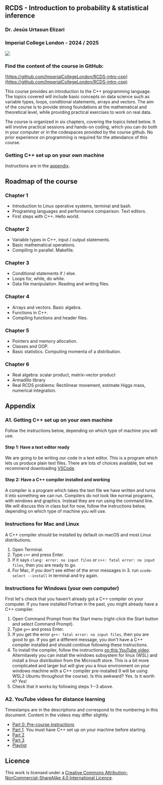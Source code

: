 ## RCDS - Introduction to probability & statistical inference

### Dr. Jesús Urtasun Elizari

### Imperial College London - 2024 / 2025

<img src="/readme_figures/grad-school-logo.png">

### Find the content of the course in GitHub:
[https://github.com/ImperialCollegeLondon/RCDS-intro-cpp](https://github.com/ImperialCollegeLondon/RCDS-intro-cpp)

This course provides an introduction to the C++ programming language.
The topics covered will include basic concepts on data science such as variable types, loops, conditional statements, arrays and vectors. 
The aim of the course is to provide strong foundations at the mathematical and theoretical level, while providing practical exercises to work on real data.

The course is organized in six chapters, covering the topics listed below. 
It will involve practical sessions and hands-on coding, which you can do both in your computer or in the codespaces provided by the course github.
No prior experience on programming is required for the attendance of this course.

### Getting C++ set up on your own machine
Instructions are in the [appendix](#appendix).

## Roadmap of the course

### Chapter 1

- Introduction to Linux operative systems, terminal and bash.
- Programing languages and performance comparison. Text editors.
- First steps with C++. Hello world.

### Chapter 2

- Variable types in C++, input / output statements.
- Basic mathematical operations.
- Compiling in parallel. Makefile.

### Chapter 3

- Conditional statements if / else.
- Loops for, while, do while.
- Data file manipulation. Reading and writing files.

### Chapter 4

- Arrays and vectors. Basic algebra.
- Functions in C++.
- Compiling functions and header files.

### Chapter 5

- Pointers and memory allocation.
- Classes and OOP.
- Basic statistics. Computing momenta of a distribution.

### Chapter 6

- Real algebra: scalar product, matrix-vector product
- Armadillo library
- Real RCDS problems: Rectilinear movement, estimate Higgs mass, numerical integration.

## Appendix

### A1. Getting C++ set up on your own machine
Follow the instructions below, depending on which type of machine you will use.

#### Step 1: Have a text editor ready
We are going to be writing our code in a text editor. This is a program which lets us produce plain text files. There are lots of choices available, but we recommend downloading [VSCode](https://code.visualstudio.com/).

#### Step 2: Have a C++ compiler installed and working
A compiler is a program which takes the text file we have written and turns it into something we can run. Compilers do not look like normal programs, with windows and graphics. Instead they are run using the command line. We will discuss this in class but for now, follow the instructions below, depending on which type of machine you will use.

### Instructions for Mac and Linux
A C++ compiler should be installed by default on macOS and most Linux distributions.

1. Open Terminal.
2. Type `c++` and press Enter.
3. If it says `clang: error: no input files` or `c++: fatal error: no input files`, then you are ready to go.
4. For Mac, if you don't see either of the error messages in 3. run `xcode-select --install` in terminal and try again.

### Instructions for Windows (your own computer)
First let's check that you haven't already got a C++ compiler on your computer. If you have installed Fortran in the past, you might already have a C++ compiler.

1. Open Command Prompt from the Start menu (right-click the Start button and select Command Prompt).
2. Type `g++` and press Enter.
3. If you get the error `g++: fatal error: no input files`, then you are good to go. If you get a different message, you don't have a C++ compiler installed and should continue following these instructions.
4. To install the compiler, follow the instructions [on this YouTube video](https://www.youtube.com/watch?v=jfVqzNU3gPg).  Alternitavely you can install the windows subsystem for linux (WSL) and install a linux distribution from the Microsoft store. This is a bit more complicated and larger but will give you a linux environment on your windows machine with a C++ compiler pre-installed (I will be using WSL2 Ubuntu throughout the course). Is this awkward? Yes. Is it worth it? Yes!
5. Check that it works by following steps 1--3 above.


### A2. YouTube videos for distance learning
Timestamps are in the descriptions and correspond to the numbering in this document. Content in the videos may differ slightly. 
* [Part 0: Pre-course instructions](https://www.youtube.com/watch?v=fk4msOijTtU)
* [Part 1](https://youtu.be/wGOPWMY80lw). You must have C++ set up on your machine before starting.
* [Part 2](https://www.youtube.com/watch?v=4xHiVH4_XGo)
* [Part 3](https://www.youtube.com/watch?v=qCHm1EjD-JI)
* [Playlist](https://www.youtube.com/playlist?list=PLcRp2oAQBugtTRlYYarxVyrtwDHS5Mtiw)

## Licence
This work is licensed under a [Creative Commons Attribution-NonCommercial-ShareAlike 4.0 International Licence](http://creativecommons.org/licenses/by-nc-sa/4.0/).

